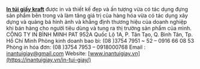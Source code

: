 [**In túi giấy kraft**](https://inantuigiay.vn/in-tui-giay/) được in và thiết kế đẹp và ấn tượng vừa có tác dụng đựng sản phẩm bên trong và làm tăng giá trị của hàng hóa vừa có tác dụng xây dựng và quảng bá hình ảnh và khẳng định thương hiệu của doanh nghiệp khi bán hàng cho người tiêu dùng và tung ra thị trường sản phẩm của mình.
CÔNG TY IN BÌNH MINH PAT
952A Quốc Lộ 1A, P. Tân Tạo, Q. Bình Tân, Tp. Hồ Chí Minh
Phòng kinh doanh bao bì: (08 )3754 7951 ~ 52 – 0916 66 08 53
Phòng in hóa đơn: (08 )3754 7953 – 0918000768
Email : inantuigiay@gmail.com
Website: [www.inantuigiay.vn](https://inantuigiay.vn/in-tui-giay/)
